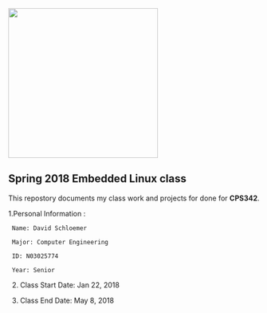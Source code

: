 <img src="https://www.newpaltz.edu/media/identity/logos/newpaltzlogo.jpg" width="300"/>

## Spring 2018 Embedded Linux class

 This repostory documents my class work and projects for done for **CPS342**.

 1.Personal Information :

	 Name: David Schloemer

	 Major: Computer Engineering

     ID: N03025774

	 Year: Senior

 2. Class Start Date: Jan 22, 2018

 3. Class End Date: May 8, 2018
